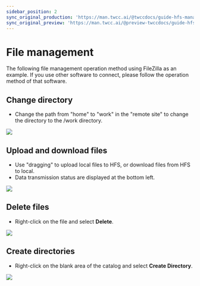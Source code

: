 ```yaml
---
sidebar_position: 2
sync_original_production: 'https://man.twcc.ai/@twccdocs/guide-hfs-manage-files-en' 
sync_original_preview: 'https://man.twcc.ai/@preview-twccdocs/guide-hfs-manage-files-en'
---
```


# File management
The following file management operation method using FileZilla as an example. If you use other software to connect, please follow the operation method of that software.

## Change directory

- Change the path from "home" to "work" in the "remote site" to change the directory to the /work directory.

![](https://cos.twcc.ai/SYS-MANUAL/uploads/upload_870c737fa578fcfde778422f895c087a.png)

## Upload and download files

- Use "dragging" to upload local files to HFS, or download files from HFS to local.
- Data transmission status are displayed at the bottom left.

![](https://cos.twcc.ai/SYS-MANUAL/uploads/upload_2cc7ce70068f12aa0bfb9f0a53dd561c.png)


## Delete files

- Right-click on the file and select **Delete**.

![](https://cos.twcc.ai/SYS-MANUAL/uploads/upload_468feb0963404fa6ecf2061c9f980b56.png)


## Create directories

- Right-click on the blank area of the catalog and select **Create Directory**.

![](https://cos.twcc.ai/SYS-MANUAL/uploads/upload_5d797ddfc00229ed7536177c8c5a1234.png)